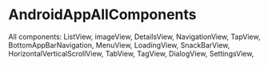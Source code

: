 # AndroidAppAllComponents
All components: ListView, imageView, DetailsView, NavigationView, TapView, BottomAppBarNavigation, MenuView, LoadingView, SnackBarView, HorizontalVerticalScrollView, TabView, TagView, DialogView, SettingsView, 
